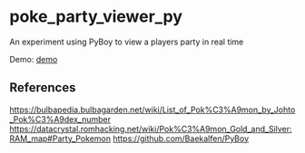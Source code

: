 # poke_party_viewer_py
 
An experiment using PyBoy to view a players party in real time

Demo:
[demo](media/Code_75i2Pp322T.gif)

## References
https://bulbapedia.bulbagarden.net/wiki/List_of_Pok%C3%A9mon_by_Johto_Pok%C3%A9dex_number
https://datacrystal.romhacking.net/wiki/Pok%C3%A9mon_Gold_and_Silver:RAM_map#Party_Pokemon
https://github.com/Baekalfen/PyBoy
